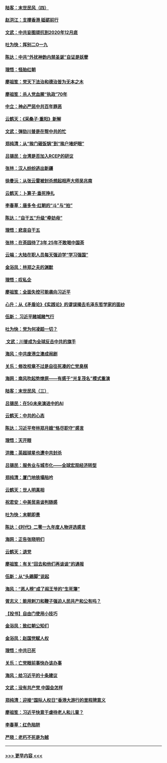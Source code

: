 #### [陆客：末世民风（四）](../pages/nsc993/n11749203.md?t=12280411) 
#### [赵洪江：支撑香港 砥砺前行](../pages/nsc993/n11748482.md?t=12280411) 
#### [文武：中共妄图顽抗到2020年12月底](../pages/nsc993/n11748446.md?t=12280411) 
#### [吐为快：挥别二O一九](../pages/nsc993/n11748411.md?t=12280411) 
#### [陈达：中共“外扰神韵内禁圣诞”自证是妖孽](../pages/nsc993/n11748226.md?t=12280411) 
#### [理悟：怪胎红朝](../pages/nsc993/n11748206.md?t=12280411) 
#### [廖祖笙：党天下法治和德治皆为无本之木](../pages/nsc993/n11748135.md?t=12280411) 
#### [廖祖笙：杀人党血腥“执政”70年](../pages/nsc993/n11745144.md?t=12280411) 
#### [中立：神必严惩中共百年罪恶](../pages/nsc993/n11744970.md?t=12280411) 
#### [云鹤天：《采桑子‧重阳》新解](../pages/nsc993/n11744948.md?t=12280411) 
#### [文武：弹劾川普是在帮中共的忙](../pages/nsc993/n11744758.md?t=12280411) 
#### [郑纯清：从“挨门砸饭锅”到“挨户堵炉眼”](../pages/nsc993/n11744745.md?t=12280411) 
#### [吕锡民：台湾是否加入RCEP的研议](../pages/nsc993/n11744701.md?t=12280411) 
#### [张林：汉人纷纷逃出新疆](../pages/nsc993/n11743530.md?t=12280411) 
#### [徐曼沅：从张云雷被封杀想起相声大师吴兆南](../pages/nsc993/n11741816.md?t=12280411) 
#### [云鹤天：卜算子‧垂死挣扎](../pages/nsc993/n11739956.md?t=12280411) 
#### [李春草：唐多令‧红朝的“斗”与“拍”](../pages/nsc993/n11739830.md?t=12280411) 
#### [陈达：“自干五”升级“牵妨母”](../pages/nsc993/n11739724.md?t=12280411) 
#### [理悟：悲哀自干五](../pages/nsc993/n11739547.md?t=12280411) 
#### [张林：在茶园待了3年 25年不敢喝中国茶](../pages/nsc993/n11739240.md?t=12280411) 
#### [云端：大陆在职人员每天强迫学“学习强国”](../pages/nsc993/n11738735.md?t=12280411) 
#### [金浴凤：林郑之夫的渊默](../pages/nsc993/n11737735.md?t=12280411) 
#### [理悟：叹私企](../pages/nsc993/n11737715.md?t=12280411) 
#### [廖祖笙：全面失控可能袭向习近平](../pages/nsc993/n11737704.md?t=12280411) 
#### [心升：从《矛盾论》《实践论》的谬误揭去毛泽东哲学家的面纱](../pages/nsc993/n11736962.md?t=12280411) 
#### [伍新： 习近平赌城赌气行](../pages/nsc993/n11736929.md?t=12280411) 
#### [吐为快：党为何凌蹈一切？](../pages/nsc993/n11736915.md?t=12280411) 
#### [ 文武：川普成为全球反击中共的旗手](../pages/nsc993/n11736882.md?t=12280411) 
#### [海风：中共废港立澳成闹剧](../pages/nsc993/n11735857.md?t=12280411) 
#### [关乐：修改校章不过是自往死凑的亡党臭棋](../pages/nsc993/n11735097.md?t=12280411) 
#### [海网：南风吹起势燎原——有感于“光复茂名”模式重演](../pages/nsc993/n11732308.md?t=12280411) 
#### [陆客：末世民风（三）](../pages/nsc993/n11732211.md?t=12280411) 
#### [吕锡民：在5G未来演进中的AI](../pages/nsc993/n11730010.md?t=12280411) 
#### [云鹤天：中共的心态](../pages/nsc993/n11729906.md?t=12280411) 
#### [陈达：习近平夸林郑月娥“恪尽职守”感言](../pages/nsc993/n11729881.md?t=12280411) 
#### [理悟：天开眼](../pages/nsc993/n11729699.md?t=12280411) 
#### [洪微：英超球星也遭中共封杀](../pages/nsc993/n11727243.md?t=12280411) 
#### [吕锡民：服务业与城市化——全球宏观经济转型](../pages/nsc993/n11725845.md?t=12280411) 
#### [郑纯清：厦门地铁塌陷吟](../pages/nsc993/n11725813.md?t=12280411) 
#### [云鹤天：世人明真相](../pages/nsc993/n11725621.md?t=12280411) 
#### [祝君安：中美贸易谈判随感](../pages/nsc993/n11725609.md?t=12280411) 
#### [吐为快：末朝即景](../pages/nsc993/n11723365.md?t=12280411) 
#### [陈达：《时代》二零一九年度人物评选感言](../pages/nsc993/n11723337.md?t=12280411) 
#### [海网：正告张晓明们](../pages/nsc993/n11723228.md?t=12280411) 
#### [云鹤天：退党](../pages/nsc993/n11723056.md?t=12280411) 
#### [廖祖笙：有关“回去和他们再谈谈”的通报](../pages/nsc993/n11722442.md?t=12280411) 
#### [伍新：从“头踢脚”说起](../pages/nsc993/n11722429.md?t=12280411) 
#### [海风：“恶人榜”成了阎王爷的“生死簿”](../pages/nsc993/n11722272.md?t=12280411) 
#### [胥志义：能用剌刀和鞭子强迫人民共产和公有吗？](../pages/nsc993/n11720569.md?t=12280411) 
#### [【投书】自由门使用小技巧](../pages/nsc993/n11720180.md?t=12280411) 
#### [金浴凤：致红朝公知们](../pages/nsc993/n11720563.md?t=12280411) 
#### [金浴凤：赵国党赋人权](../pages/nsc993/n11720533.md?t=12280411) 
#### [理悟：中共已死](../pages/nsc993/n11720233.md?t=12280411) 
#### [关乐：亡党眼前事快办该办事](../pages/nsc993/n11719160.md?t=12280411) 
#### [海风：给习近平的十条建议](../pages/nsc993/n11717616.md?t=12280411) 
#### [文武：没有共产党 中国会怎样](../pages/nsc993/n11717584.md?t=12280411) 
#### [郑纯清：迎接“国际人权日”香港大游行的里程牌意义](../pages/nsc993/n11717417.md?t=12280411) 
#### [廖祖笙：习近平快意于虐待老人和儿童？](../pages/nsc993/n11715313.md?t=12280411) 
#### [李春草：红色陷阱](../pages/nsc993/n11715029.md?t=12280411) 
#### [严晓：老朽不死是为贼](../pages/nsc993/n11712910.md?t=12280411) 

----
#### [ >>> 更早内容 <<< ](../indexes/nsc993-earlier.md)

